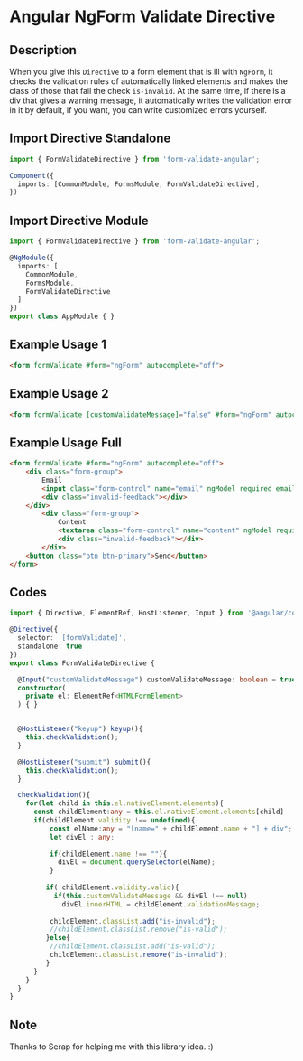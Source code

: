 # Angular NgForm Validate Directive

## Description
When you give this ``Directive`` to a form element that is ill with ``NgForm``, it checks the validation rules of automatically linked elements and makes the class of those that fail the check ``is-invalid``. At the same time, if there is a div that gives a warning message, it automatically writes the validation error in it by default, if you want, you can write customized errors yourself.

## Import Directive Standalone
```typescript
import { FormValidateDirective } from 'form-validate-angular';

Component({
  imports: [CommonModule, FormsModule, FormValidateDirective],
})
```

## Import Directive Module
```typescript
import { FormValidateDirective } from 'form-validate-angular';

@NgModule({
  imports: [
    CommonModule,
    FormsModule, 
    FormValidateDirective
  ]
})
export class AppModule { }
```


## Example Usage 1
```html
<form formValidate #form="ngForm" autocomplete="off">
```

## Example Usage 2
```html
<form formValidate [customValidateMessage]="false" #form="ngForm" autocomplete="off">
```

## Example Usage Full
```html
<form formValidate #form="ngForm" autocomplete="off">
    <div class="form-group">
        Email
        <input class="form-control" name="email" ngModel required email type="email">
        <div class="invalid-feedback"></div>
    </div>
        <div class="form-group">
            Content
            <textarea class="form-control" name="content" ngModel required minlength="5" cols="30" rows="10"></textarea>
            <div class="invalid-feedback"></div>
        </div>
    <button class="btn btn-primary">Send</button>
</form>
```



## Codes
```typescript
import { Directive, ElementRef, HostListener, Input } from '@angular/core';

@Directive({
  selector: '[formValidate]',
  standalone: true
})
export class FormValidateDirective {

  @Input("customValidateMessage") customValidateMessage: boolean = true;
  constructor(
    private el: ElementRef<HTMLFormElement>
  ) { }


  @HostListener("keyup") keyup(){
    this.checkValidation();
  }

  @HostListener("submit") submit(){
    this.checkValidation();
  }

  checkValidation(){
    for(let child in this.el.nativeElement.elements){
      const childElement:any = this.el.nativeElement.elements[child]      
      if(childElement.validity !== undefined){
          const elName:any = "[name=" + childElement.name + "] + div";          
          let divEl : any;
          
          if(childElement.name !== ""){   
            divEl = document.querySelector(elName);
          }         
          
         if(!childElement.validity.valid){   
           if(this.customValidateMessage && divEl !== null)      
             divEl.innerHTML = childElement.validationMessage;
          
          childElement.classList.add("is-invalid");
          //childElement.classList.remove("is-valid");
         }else{          
          //childElement.classList.add("is-valid");
          childElement.classList.remove("is-invalid");
         }
      }
    }
  }
}
```

## Note
Thanks to Serap for helping me with this library idea. :) 